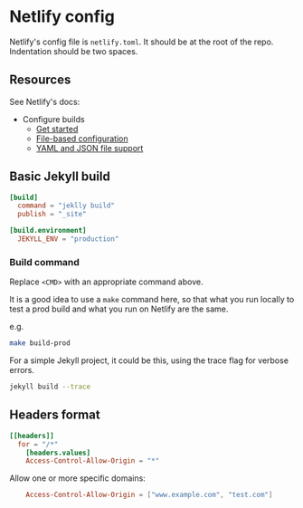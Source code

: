 # Netlify config

Netlify's config file is `netlify.toml`. It should be at the root of the repo. Indentation should be two spaces.


## Resources

See Netlify's docs:

- Configure builds
    - [Get started](https://docs.netlify.com/configure-builds/get-started/)
    - [File-based configuration](https://docs.netlify.com/configure-builds/file-based-configuration/)
    - [YAML and JSON file support](https://docs.netlify.com/configure-builds/file-based-configuration/#json-and-yaml-configuration-files)


## Basic Jekyll build


```toml
[build]
  command = "jeklly build"
  publish = "_site"

[build.environment]
  JEKYLL_ENV = "production"
```

### Build command

Replace `<CMD>` with an appropriate command above.

It is a good idea to use a `make` command here, so that what you run locally to test a prod build and what you run on Netlify are the same. 

e.g. 

```sh
make build-prod
```

For a simple Jekyll project, it could be this, using the trace flag for verbose errors.

```sh
jekyll build --trace
```


## Headers format

```toml
[[headers]]
  for = "/*"
    [headers.values]
    Access-Control-Allow-Origin = "*"
```

Allow one or more specific domains:

```toml
    Access-Control-Allow-Origin = ["www.example.com", "test.com"]
```
<!--stackedit_data:
eyJoaXN0b3J5IjpbODYyMTIxMDMwXX0=
-->